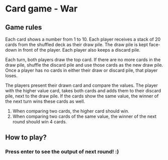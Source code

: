 # Card game - War


## Game rules

Each card shows a number from 1 to 10. 
Each player receives a stack of 20 cards from the shuffled deck as their draw pile. The draw pile is kept face-down in front of the player. Each player also keeps a discard pile.

Each turn, both players draw the top card. If there are no more cards in the draw pile, shuffle the discard pile and use those cards as the new draw pile. Once a player has no cards in either their draw or discard pile, that player loses.

The players present their drawn card and compare the values. The player with the higher value card, takes both cards and adds them to their discard pile, next to the draw pile. If the cards show the same value, the winner of the next turn wins these cards as well.

1. When comparing two cards, the higher card should win.
2. When comparing two cards of the same value, the winner of the next round should win 4 cards.


## How to play?
### **Press enter to see the output of next round! :)**